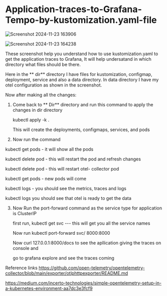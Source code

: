 # Application-traces-to-Grafana-Tempo-by-kustomization.yaml-file

![Screenshot 2024-11-23 163906](https://github.com/user-attachments/assets/ebebcdd5-5276-4df4-b964-3a6b45490fe0)

![Screenshot 2024-11-23 164238](https://github.com/user-attachments/assets/b00c17d1-58a6-46b4-b418-abec28e5f4f8)

These screenshot help you understand how to use kustomization.yaml to get the application traces to Grafana, It will help undersatand in which directory what files should be there.

Here in the ** dir** directory I have files for kustomization, configmap, deployment, service and also a data directory. In data directory I have my otel configuration as shown in the screenshot.

Now after making all the changes:

1. Come back to ** Dir** directory and run this command to apply the changes in dir directory

   kubectl apply -k .

   This will create the deployments, configmaps, services, and pods

3. Now run the command

  kubectl get pods - it will show all the pods

  kubectl delete pod <applicatiobn-pod-name> - this will restart the pod and refresh changes

  kubectl delete pod <otel-collector-pod> - this will restart otel- collector pod

  kubectl get pods - new pods will come

  kubectl logs <applicatiobn-pod-name> - you should see the  metrics, traces and logs

  kubectl logs <otel-collector-pod> you should see that otel is ready to get the data


3. Now Run the port-forward command as the service type for application is ClusterIP

   first run, kubectl get svc --- this will get you all the service names

   Now run kubectl port-forward svc/<service-name of application> 8000:8000

   Now curl 127.0.0.1:8000/docs to see the apllication giving the traces on console and

   go to grafana explore and see the traces coming
   


Reference links
https://github.com/open-telemetry/opentelemetry-collector/blob/main/exporter/otlphttpexporter/README.md

https://medium.com/incerto-technologies/simple-opentelemetry-setup-in-a-kubernetes-environment-aa7dc3e3fcf9


